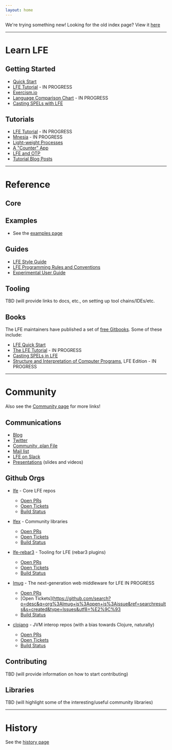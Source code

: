 ```yaml
---
layout: home
---
```



We're trying something new! Looking for the old index page? View it
[here](index-old.html)

----

# Learn LFE

## Getting Started

* [Quick Start](https://lfe.gitbooks.io/quick-start/content/)
* [LFE Tutorial](https://lfe.gitbooks.io/tutorial/content/) - IN PROGRESS
* [Exercism.io](http://exercism.io/languages/lfe)
* [Language Comparison Chart](http://lfex.github.io/hyperpolyglot/) - IN PROGRESS
* [Casting SPELs with LFE](https://lfe.gitbooks.io/casting-spels/content/)

## Tutorials

* [LFE Tutorial](https://www.gitbook.com/book/lfe/tutorial/details) - IN PROGRESS
* [Mnesia](http://docs.lfe.io/tutorials/mnesia/1.html) - IN PROGRESS
* [Light-weight Processes](http://docs.lfe.io/tutorials/processes/1.html)
* [A "Counter" App](http://docs.lfe.io/tutorials/counter-app/1.html)
* [LFE and OTP](http://blog.lfe.io/tutorials/2015/05/24/1808-what-is-otp/)
* [Tutorial Blog Posts](http://blog.lfe.io/categories.html#tutorials-ref)

----

# Reference

## Core

## Examples

* See the [examples page](http://docs.lfe.io/examples.html)

## Guides

* [LFE Style Guide](http://docs.lfe.io/style-guide/1.html)
* [LFE Programming Rules and Conventions](http://docs.lfe.io/prog-rules/1.html)
* [Experimental User Guide](http://docs.lfe.io/user-guide/intro/1.html)

## Tooling

TBD (will provide links to docs, etc., on setting up tool chains/IDEs/etc.

## Books

The LFE maintainers have published a set of [free Gitbooks](https://www.gitbook.com/@lfe).
Some of these include:

* [LFE Quick Start](https://www.gitbook.com/book/lfe/quick-start/details)
* [The LFE Tutorial](https://www.gitbook.com/book/lfe/tutorial/details) - IN PROGRESS
* [Casting SPELs in LFE](https://www.gitbook.com/book/lfe/casting-spels/details)
* [Structure and Interpretation of Computer Programs](https://www.gitbook.com/book/lfe/sicp/details), LFE Edition - IN PROGRESS

----

# Community

Also see the [Community page](http://docs.lfe.io/community.html) for more
links!

## Communications

* [Blog](http://blog.lfe.io)
* [Twitter](http://twitter.com/ErlangLisp)
* [Community .plan File](http://plan.lfe.io/)
* [Mail list](http://groups.google.com/group/lisp-flavoured-erlang)
* [LFE on Slack](http://lfe.slack.com/)
* [Presentations](http://docs.lfe.io/presentations.html) (slides and videos)

## Github Orgs

* [lfe](https://github.com/lfe) - Core LFE repos

  * [Open PRs](https://github.com/search?utf8=%E2%9C%93&q=org%3Alfe+is%3Aopen+is%3Apr+&type=Issues&ref=searchresults&s=created)
  * [Open Tickets](https://github.com/search?o=desc&q=org%3Alfe+is%3Aopen+is%3Aissue+sort%3Acreated&ref=searchresults&s=created&type=Issues&utf8=%E2%9C%93)
  * [Build Status](https://travis-ci.org/lfe)

* [lfex](https://github.com/lfex) - Community libraries

  * [Open PRs](https://github.com/search?utf8=%E2%9C%93&q=org%3Alfex+is%3Aopen+is%3Apr+&type=Issues&ref=searchresults&s=created)
  * [Open Tickets](https://github.com/search?o=desc&q=org%3Alfex+is%3Aopen+is%3Aissue&ref=searchresults&s=created&type=Issues&utf8=%E2%9C%93)
  * [Build Status](https://travis-ci.org/lfex)

* [lfe-rebar3](https://github.com/lfe-rebar3) - Tooling for LFE (rebar3 plugins)

  * [Open PRs](https://github.com/search?utf8=%E2%9C%93&q=org%3Alfe-rebar3+is%3Aopen+is%3Apr&type=Issues&ref=searchresults)
  * [Open Tickets](https://github.com/search?o=desc&q=org%3Alfe-rebar3+is%3Aopen+is%3Aissue&ref=searchresults&s=created&type=Issues&utf8=%E2%9C%93)
  * [Build Status](https://travis-ci.org/lfe-rebar3)

* [lmug](https://github.com/lmug) - The next-generation web middleware for LFE
  IN PROGRESS

  * [Open PRs](https://github.com/search?utf8=%E2%9C%93&q=org%3Almug+is%3Aopen+is%3Apr&type=Issues&ref=searchresults)
  * [Open Tickets](https://github.com/search?o=desc&q=org%3Almug+is%3Aopen+is%3Aissue&ref=searchresults&s=created&type=Issues&utf8=%E2%9C%93
  * [Build Status](https://travis-ci.org/lmug)

* [clojang](https://github.com/clojang) - JVM interop repos (with a bias
  towards Clojure, naturally)

  * [Open PRs](https://github.com/search?utf8=%E2%9C%93&q=org%3Aclojang+is%3Aopen+is%3Apr&type=Issues&ref=searchresults)
  * [Open Tickets](https://github.com/search?o=desc&q=org%3Aclojang+is%3Aopen+is%3Aissue&ref=searchresults&s=created&type=Issues&utf8=%E2%9C%93)
  * [Build Status](https://travis-ci.org/clojang)

## Contributing

TBD (will provide information on how to start contributing)

## Libraries

TBD (will highlight some of the interesting/useful community libraries)

----

# History

See the [history page](http://docs.lfe.io/history.html)
